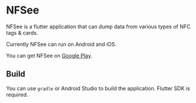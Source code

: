 # NFSee

NFSee is a flutter application that can dump data from various types of NFC tags & cards.

Currently NFSee can run on Android and iOS.

You can get NFSee on [Google Play](https://play.google.com/store/apps/details?id=im.nfc.nfsee).

## Build

You can use `gradle` or Android Studio to build the application. Flutter SDK is required.
